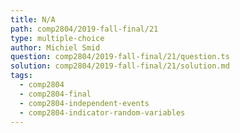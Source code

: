 ```yaml
---
title: N/A
path: comp2804/2019-fall-final/21
type: multiple-choice
author: Michiel Smid
question: comp2804/2019-fall-final/21/question.ts
solution: comp2804/2019-fall-final/21/solution.md
tags:
  - comp2804
  - comp2804-final
  - comp2804-independent-events
  - comp2804-indicator-random-variables
---
```

